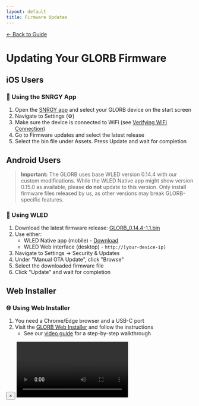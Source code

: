 ```yaml
---
layout: default
title: Firmware Updates
---
```


<div class="back-nav">
  <a href="{{ site.baseurl }}/">← Back to Guide</a>
</div>

# Updating Your GLORB Firmware

## iOS Users
<div class="platform-card">
    <h3>📱 Using the SNRGY App</h3>
    <ol>
        <li>Open the <a href="https://apps.apple.com/us/app/snrgy/id6587549578">SNRGY app</a> and select your GLORB device on the start screen</li>
        <li>Navigate to Settings (⚙️)</li>
        <li>Make sure the device is connected to WiFi (see <a href="{{ site.baseurl }}/setup#verifying-connection">Verifying WiFi Connection</a>)</li>
        <li>Go to Firmware updates and select the latest release</li>
        <li>Select the bin file under Assets. Press Update and wait for completion</li>
    </ol>
</div>

## Android Users

> **Important:** The GLORB uses base WLED version 0.14.4 with our custom modifications. While the WLED Native app might show version 0.15.0 as available, please **do not** update to this version. Only install firmware files released by us, as other versions may break GLORB-specific features.

<div class="platform-card">
    <h3>🤖 Using WLED</h3>
    <ol>
        <li>Download the latest firmware release: <a href="{{ site.baseurl }}/releases/GLORB_0.14.4-1.1.bin">GLORB_0.14.4-1.1.bin</a></li>
        <li>Use either:
            <ul>
                <li>WLED Native app (mobile) - <a href="https://play.google.com/store/apps/details?id=ca.cgagnier.wlednativeandroid&hl=en">Download</a></li>
                <li>WLED Web interface (desktop) - <code>http://[your-device-ip]</code></li>
            </ul>
        </li>
        <li>Navigate to Settings → Security & Updates</li>
        <li>Under "Manual OTA Update", click "Browse"</li>
        <li>Select the downloaded firmware file</li>
        <li>Click "Update" and wait for completion</li>
    </ol>
</div>

## Web Installer
<div class="platform-card">
    <h3>🌐 Using Web Installer</h3>
    <ol>
        <li>You need a Chrome/Edge browser and a USB-C port</li>
        <li>Visit the <a href="https://snrgy-studios.github.io/GLORB-WebInstaller/">GLORB Web Installer</a> and follow the instructions
            <ul>
                <li>See our <a href="#" onclick="openVideoModal(); return false;">video guide</a> for a step-by-step walkthrough</li>
            </ul>
        </li>
    </ol>
</div>

<div class="modal" id="videoModal">
    <div class="modal-content">
        <button class="close-modal" onclick="closeVideoModal()">×</button>
        <video controls>
            <source src="{{ site.baseurl }}/assets/videos/glorb-web-installer.mp4" type="video/mp4">
            Your browser does not support the video tag.
        </video>
    </div>
</div>

<script>
function openVideoModal() {
    document.getElementById('videoModal').classList.add('active');
}

function closeVideoModal() {
    const modal = document.getElementById('videoModal');
    const video = modal.querySelector('video');
    video.pause();
    modal.classList.remove('active');
}

// Close modal when clicking outside
document.getElementById('videoModal').addEventListener('click', function(e) {
    if (e.target === this) closeVideoModal();
});
</script>
